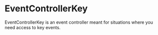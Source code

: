 # EventControllerKey

EventControllerKey is an event controller meant for situations where you need access to key events.
